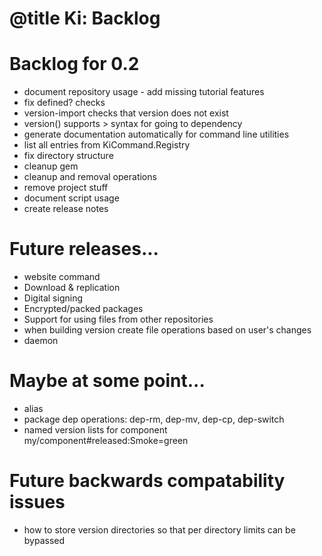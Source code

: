 # @title Ki: Backlog

# Backlog for 0.2
* document repository usage - add missing tutorial features
* fix defined? checks
* version-import checks that version does not exist
* version() supports > syntax for going to dependency
* generate documentation automatically for command line utilities
* list all entries from KiCommand.Registry
* fix directory structure
* cleanup gem
* cleanup and removal operations
* remove project stuff
* document script usage
* create release notes

# Future releases...
* website command
* Download & replication
* Digital signing
* Encrypted/packed packages
* Support for using files from other repositories
* when building version create file operations based on user's changes
* daemon

# Maybe at some point...
* alias
* package dep operations: dep-rm, dep-mv, dep-cp, dep-switch
* named version lists for component my/component#released:Smoke=green

# Future backwards compatability issues
* how to store version directories so that per directory limits can be bypassed